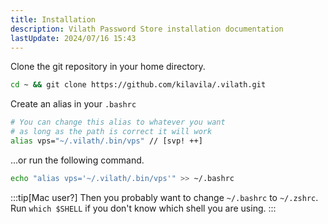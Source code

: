 ```yaml
---
title: Installation
description: Vilath Password Store installation documentation
lastUpdate: 2024/07/16 15:43
---
```


Clone the git repository in your home directory.

```sh
cd ~ && git clone https://github.com/kilavila/.vilath.git
```

Create an alias in your `.bashrc`

```bash ln title="~/.bashrc"
# You can change this alias to whatever you want
# as long as the path is correct it will work
alias vps="~/.vilath/.bin/vps" // [svp! ++]
```

...or run the following command.

```sh
echo "alias vps='~/.vilath/.bin/vps'" >> ~/.bashrc
```

:::tip[Mac user?]
Then you probably want to change `~/.bashrc` to `~/.zshrc`.<br>
Run `which $SHELL` if you don't know which shell you are using.
:::
